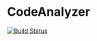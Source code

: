 CodeAnalyzer
============

[![Build Status](https://travis-ci.org/holyshared/code-analyzer.png?branch=master)](https://travis-ci.org/holyshared/code-analyzer)
